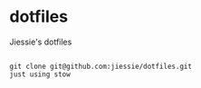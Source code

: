 dotfiles
========

Jiessie's dotfiles


<pre>
<code>
git clone git@github.com:jiessie/dotfiles.git
just using stow
</code>
</pre>
